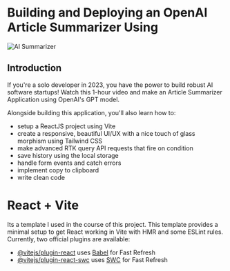 # Building and Deploying an OpenAI Article Summarizer Using 
![AI Summarizer](https://www.google.com/url?sa=i&url=https%3A%2F%2Fwww.srimax.com%2Fimportance-of-artificial-intelligence%2F&psig=AOvVaw2a77hgPDuIxMEZ26nzbDLd&ust=1697747141632000&source=images&cd=vfe&opi=89978449&ved=0CBEQjRxqFwoTCOCA4ZC3gIIDFQAAAAAdAAAAABAD)

## Introduction
If you're a solo developer in 2023, you have the power to build robust AI software startups! Watch this 1-hour video and make an Article Summarizer Application using OpenAI's GPT model.
 
Alongside building this application, you'll also learn how to:
- setup a ReactJS project using Vite
- create a responsive, beautiful UI/UX with a nice touch of glass morphism using Tailwind CSS
- make advanced RTK query API requests that fire on condition
- save history using the local storage
- handle form events and catch errors
- implement copy to clipboard
- write clean code

# React + Vite
Its a template I used in the course of this project.
This template provides a minimal setup to get React working in Vite with HMR and some ESLint rules.
Currently, two official plugins are available:

- [@vitejs/plugin-react](https://github.com/vitejs/vite-plugin-react/blob/main/packages/plugin-react/README.md) uses [Babel](https://babeljs.io/) for Fast Refresh
- [@vitejs/plugin-react-swc](https://github.com/vitejs/vite-plugin-react-swc) uses [SWC](https://swc.rs/) for Fast Refresh
